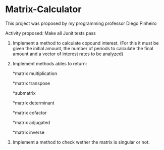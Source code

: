 # Matrix-Calculator

This project was proposed by my programming professor Diego Pinheiro

Activity proposed: Make all Junit tests pass

1. Implement a method to calculate copound interest.
(For this it must be given the initial amount, the number of periods to calculate the final amount and a vector of interest rates to be analyzed)


2. Implement methods ables to return:

    *matrix multiplication

    *matrix transpose 

    *submatrix

    *matrix determinant 

    *matrix cofactor

    *matrix adjugated

    *matrix inverse 

3. Implement a method to check wether the matrix is singular or not.
